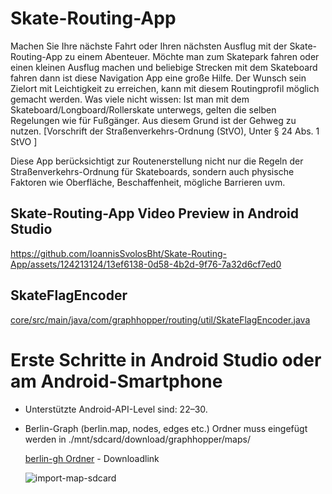 # Skate-Routing-App
Machen Sie Ihre nächste Fahrt oder Ihren nächsten Ausflug mit der Skate-Routing-App zu einem Abenteuer. Möchte man zum Skatepark fahren oder einen kleinen Ausflug machen und beliebige Strecken mit dem Skateboard fahren dann ist diese Navigation App eine große Hilfe. Der Wunsch sein Zielort mit Leichtigkeit zu erreichen, kann mit diesem Routingprofil möglich gemacht werden. Was viele nicht wissen: Ist man mit dem Skateboard/Longboard/Rollerskate unterwegs, gelten die selben Regelungen wie für Fußgänger. Aus diesem Grund ist der Gehweg zu nutzen. [Vorschrift der Straßenverkehrs-Ordnung (StVO), Unter § 24 Abs. 1 StVO ]

Diese App berücksichtigt zur Routenerstellung nicht nur die Regeln der Straßenverkehrs-Ordnung für Skateboards, sondern auch physische Faktoren wie Oberfläche, Beschaffenheit, mögliche Barrieren uvm.

## Skate-Routing-App Video Preview in Android Studio

https://github.com/IoannisSvolosBht/Skate-Routing-App/assets/124213124/13ef6138-0d58-4b2d-9f76-7a32d6cf7ed0

## SkateFlagEncoder 
[core/src/main/java/com/graphhopper/routing/util/SkateFlagEncoder.java](core/src/main/java/com/graphhopper/routing/util/SkateFlagEncoder.java)

# Erste Schritte in Android Studio oder am Android-Smartphone
* Unterstützte Android-API-Level sind: 22–30.

* Berlin-Graph (berlin.map, nodes, edges etc.) Ordner muss eingefügt werden in ./mnt/sdcard/download/graphhopper/maps/
  
  [berlin-gh Ordner](https://drive.google.com/drive/folders/1f0TnXo6IR2YehuK_q4PeIiljeIEktcyi?usp=drive_link) - Downloadlink 

  ![import-map-sdcard](https://github.com/IoannisSvolosBht/Skate-Routing-App/assets/124213124/c2d8c3ff-6ee7-4a3e-89b5-88e9b1f23cd3)





    
